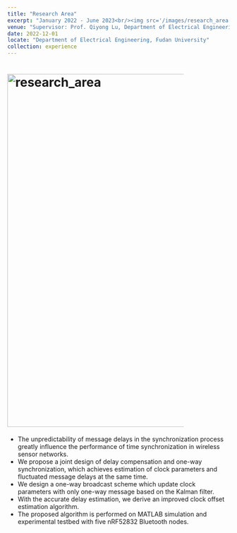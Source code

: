 ```yaml
---
title: "Research Area"
excerpt: "January 2022 - June 2023<br/><img src='/images/research_area.png'>"
venue: "Supervisor: Prof. Qiyong Lu, Department of Electrical Engineering, Fudan University"
date: 2022-12-01
locate: "Department of Electrical Engineering, Fudan University"
collection: experience
---
```


# <img src="/research_area.png" alt="research_area" width="1000" height="800" style="max-width: 400px" class="left">

  - The unpredictability of message delays in the synchronization process greatly influence the performance of time synchronization in wireless sensor networks.
  - We propose a joint design of delay compensation and one-way synchronization, which achieves estimation of clock parameters and fluctuated message delays at the same time.
  - We design a one-way broadcast scheme which update clock parameters with only one-way message based on the Kalman filter.
  - With the accurate delay estimation, we derive an improved clock offset estimation algorithm.
  - The proposed algorithm is performed on MATLAB simulation and experimental testbed with five nRF52832 Bluetooth nodes.
